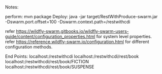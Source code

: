 Notes:

perform: mvn package
Deploy: java -jar target/RestWithProduce-swarm.jar -Dswarm.port.offset=100 -Dswarm.context.path=/restwithcdi

refer https://wildfly-swarm.gitbooks.io/wildfly-swarm-users-guide/content/configuration_properties.html for system level properties.
refer https://reference.wildfly-swarm.io/configuration.html for different configuration methods.

End Points: 
localhost:<port>/restwithcdi
localhost:<port>/restwithcdi/rest/book
localhost:<port>/restwithcdi/rest/book/FICTION
localhost:<port>/restwithcdi/rest/book/SUSPENSE